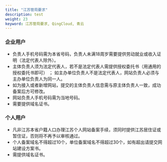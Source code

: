 ```yaml
---
title: "江苏管局要求"
description: test
weight: 23
keyword: 江苏管局要求, QingCloud, 青云
---
```


### 企业用户

- 负责人手机号码需为本省号码，负责人未满18周岁需要提供劳动就业或收入证明（法定代表人除外）。
- 主体负责人须为法定代表人，若不是法定代表人需提供授权委托书（用通用的授权委托书即可） ； 如主办单位负责人不是法定代表人，网站负责人必须与主办单位负责人为同一人。
- 如为接入或者新增网站，提交的主体负责人信息需与原主体负责人一致，成功备案后方可修改。
- 网站负责人手机号码需为当地号码。
- 需要提供域名证书。

### 个人用户

- 凡非江苏本省户籍人口办理江苏个人网站备案手续，须同时提供江苏居住证或暂住证，否则将不再予以审核通过。
- 个人备案域名不得超过10个，单位备案域名不得超过30个，如有超出请提交网站建设方案书。
- 需提供域名证书。